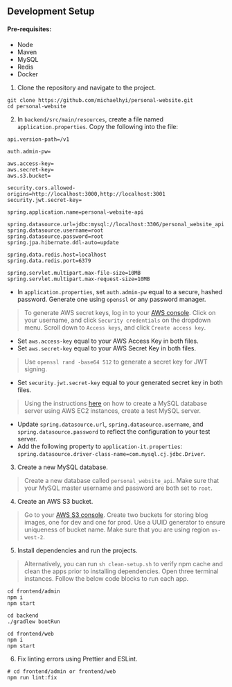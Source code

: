 ## Development Setup

#### Pre-requisites:

- Node
- Maven
- MySQL 
- Redis 
- Docker 

1. Clone the repository and navigate to the project.

```shell
git clone https://github.com/michaelhyi/personal-website.git
cd personal-website
```

2. In `backend/src/main/resources`, create a file named `application.properties`. Copy the following into the file:

```shell
api.version-path=/v1

auth.admin-pw=

aws.access-key=
aws.secret-key=
aws.s3.bucket=

security.cors.allowed-origins=http://localhost:3000,http://localhost:3001
security.jwt.secret-key=

spring.application.name=personal-website-api

spring.datasource.url=jdbc:mysql://localhost:3306/personal_website_api
spring.datasource.username=root
spring.datasource.password=root
spring.jpa.hibernate.ddl-auto=update

spring.data.redis.host=localhost
spring.data.redis.port=6379

spring.servlet.multipart.max-file-size=10MB
spring.servlet.multipart.max-request-size=10MB
```

- In `application.properties`, set `auth.admin-pw` equal to a secure, hashed password. Generate one using `openssl` or any password manager.

> To generate AWS secret keys, log in to your [AWS console](https://aws.amazon.com/). Click on your username, and click `Security credentials` on the dropdown menu. Scroll down to `Access keys`, and click `Create access key`.

- Set `aws.access-key` equal to your AWS Access Key in both files.
- Set `aws.secret-key` equal to your AWS Secret Key in both files.

> Use `openssl rand -base64 512` to generate a secret key for JWT signing.

- Set `security.jwt.secret-key` equal to your generated secret key in both files.

> Using the instructions [here](https://github.com/michaelhyi/personal-website/blob/prod/DEPLOY.md) on how to create a MySQL database server using AWS EC2 instances, create a test MySQL server. 
- Update `spring.datasource.url`, `spring.datasource.username`, and `spring.datasource.password` to reflect the configuration to your test server.
- Add the following property to `application-it.properties`: `spring.datasource.driver-class-name=com.mysql.cj.jdbc.Driver`.

3. Create a new MySQL database. 

> Create a new database called `personal_website_api`. Make sure that your MySQL master username and password are both set to `root`.

4. Create an AWS S3 bucket.

> Go to your [AWS S3 console](https://s3.console.aws.amazon.com/s3/home?region=us-west-2#). Create two buckets for storing blog images, one for dev and one for prod. Use a UUID generator to ensure uniqueness of bucket name. Make sure that you are using region `us-west-2`.

5. Install dependencies and run the projects.

> Alternatively, you can run `sh clean-setup.sh` to verify npm cache and clean the apps prior to installing dependencies.
> Open three terminal instances. Follow the below code blocks to run each app.

```shell
cd frontend/admin 
npm i
npm start
```

```shell
cd backend 
./gradlew bootRun
```

```shell
cd frontend/web 
npm i
npm start
```

6. Fix linting errors using Prettier and ESLint.

```shell
# cd frontend/admin or frontend/web
npm run lint:fix
```

